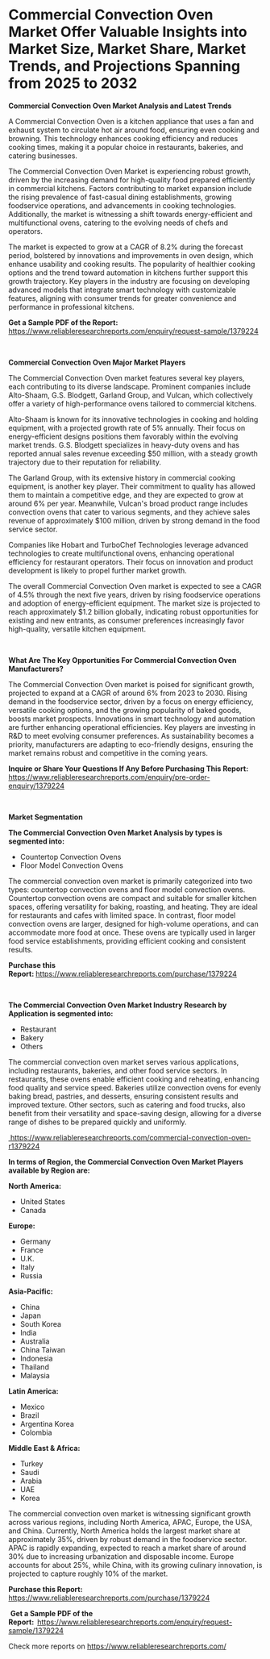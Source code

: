 <p><h1>Commercial Convection Oven Market Offer Valuable Insights into Market Size, Market Share, Market Trends, and Projections Spanning from 2025 to 2032</h1></p><p><strong>Commercial Convection Oven Market Analysis and Latest Trends</strong></p>
<p><p>A Commercial Convection Oven is a kitchen appliance that uses a fan and exhaust system to circulate hot air around food, ensuring even cooking and browning. This technology enhances cooking efficiency and reduces cooking times, making it a popular choice in restaurants, bakeries, and catering businesses. </p><p>The Commercial Convection Oven Market is experiencing robust growth, driven by the increasing demand for high-quality food prepared efficiently in commercial kitchens. Factors contributing to market expansion include the rising prevalence of fast-casual dining establishments, growing foodservice operations, and advancements in cooking technologies. Additionally, the market is witnessing a shift towards energy-efficient and multifunctional ovens, catering to the evolving needs of chefs and operators.</p><p>The market is expected to grow at a CAGR of 8.2% during the forecast period, bolstered by innovations and improvements in oven design, which enhance usability and cooking results. The popularity of healthier cooking options and the trend toward automation in kitchens further support this growth trajectory. Key players in the industry are focusing on developing advanced models that integrate smart technology with customizable features, aligning with consumer trends for greater convenience and performance in professional kitchens.</p></p>
<p><strong>Get a Sample PDF of the Report:&nbsp;</strong> <a href="https://www.reliableresearchreports.com/enquiry/request-sample/1379224?utm_campaign=2488&utm_medium=2&utm_source=Github&utm_content=ia&utm_term=28022025&utm_id=commercial-convection-oven">https://www.reliableresearchreports.com/enquiry/request-sample/1379224</a></p>
<p>&nbsp;</p>
<p><strong>Commercial Convection Oven Major Market Players</strong></p>
<p><p>The Commercial Convection Oven market features several key players, each contributing to its diverse landscape. Prominent companies include Alto-Shaam, G.S. Blodgett, Garland Group, and Vulcan, which collectively offer a variety of high-performance ovens tailored to commercial kitchens.</p><p>Alto-Shaam is known for its innovative technologies in cooking and holding equipment, with a projected growth rate of 5% annually. Their focus on energy-efficient designs positions them favorably within the evolving market trends. G.S. Blodgett specializes in heavy-duty ovens and has reported annual sales revenue exceeding $50 million, with a steady growth trajectory due to their reputation for reliability.</p><p>The Garland Group, with its extensive history in commercial cooking equipment, is another key player. Their commitment to quality has allowed them to maintain a competitive edge, and they are expected to grow at around 6% per year. Meanwhile, Vulcan's broad product range includes convection ovens that cater to various segments, and they achieve sales revenue of approximately $100 million, driven by strong demand in the food service sector.</p><p>Companies like Hobart and TurboChef Technologies leverage advanced technologies to create multifunctional ovens, enhancing operational efficiency for restaurant operators. Their focus on innovation and product development is likely to propel further market growth.</p><p>The overall Commercial Convection Oven market is expected to see a CAGR of 4.5% through the next five years, driven by rising foodservice operations and adoption of energy-efficient equipment. The market size is projected to reach approximately $1.2 billion globally, indicating robust opportunities for existing and new entrants, as consumer preferences increasingly favor high-quality, versatile kitchen equipment.</p></p>
<p>&nbsp;</p>
<p><strong>What Are The Key Opportunities For Commercial Convection Oven Manufacturers?</strong></p>
<p><p>The Commercial Convection Oven market is poised for significant growth, projected to expand at a CAGR of around 6% from 2023 to 2030. Rising demand in the foodservice sector, driven by a focus on energy efficiency, versatile cooking options, and the growing popularity of baked goods, boosts market prospects. Innovations in smart technology and automation are further enhancing operational efficiencies. Key players are investing in R&D to meet evolving consumer preferences. As sustainability becomes a priority, manufacturers are adapting to eco-friendly designs, ensuring the market remains robust and competitive in the coming years.</p></p>
<p><strong>Inquire or Share Your Questions If Any Before Purchasing This Report:</strong> <a href="https://www.reliableresearchreports.com/enquiry/pre-order-enquiry/1379224?utm_campaign=2488&utm_medium=2&utm_source=Github&utm_content=ia&utm_term=28022025&utm_id=commercial-convection-oven">https://www.reliableresearchreports.com/enquiry/pre-order-enquiry/1379224</a></p>
<p>&nbsp;</p>
<p><strong>Market Segmentation</strong></p>
<p><strong>The Commercial Convection Oven Market Analysis by types is segmented into:</strong></p>
<p><ul><li>Countertop Convection Ovens</li><li>Floor Model Convection Ovens</li></ul></p>
<p><p>The commercial convection oven market is primarily categorized into two types: countertop convection ovens and floor model convection ovens. Countertop convection ovens are compact and suitable for smaller kitchen spaces, offering versatility for baking, roasting, and heating. They are ideal for restaurants and cafes with limited space. In contrast, floor model convection ovens are larger, designed for high-volume operations, and can accommodate more food at once. These ovens are typically used in larger food service establishments, providing efficient cooking and consistent results.</p></p>
<p><strong>Purchase this Report:&nbsp;</strong><a href="https://www.reliableresearchreports.com/purchase/1379224?utm_campaign=2488&utm_medium=2&utm_source=Github&utm_content=ia&utm_term=28022025&utm_id=commercial-convection-oven">https://www.reliableresearchreports.com/purchase/1379224</a></p>
<p>&nbsp;</p>
<p><strong>The Commercial Convection Oven Market Industry Research by Application is segmented into:</strong></p>
<p><ul><li>Restaurant</li><li>Bakery</li><li>Others</li></ul></p>
<p><p>The commercial convection oven market serves various applications, including restaurants, bakeries, and other food service sectors. In restaurants, these ovens enable efficient cooking and reheating, enhancing food quality and service speed. Bakeries utilize convection ovens for evenly baking bread, pastries, and desserts, ensuring consistent results and improved texture. Other sectors, such as catering and food trucks, also benefit from their versatility and space-saving design, allowing for a diverse range of dishes to be prepared quickly and uniformly.</p></p>
<p><a href="https://www.reliableresearchreports.com/commercial-convection-oven-r1379224?utm_campaign=2488&utm_medium=2&utm_source=Github&utm_content=ia&utm_term=28022025&utm_id=commercial-convection-oven">&nbsp;https://www.reliableresearchreports.com/commercial-convection-oven-r1379224</a></p>
<p><strong>In terms of Region, the Commercial Convection Oven Market Players available by Region are:</strong></p>
<p>
    <p> <strong> North America: </strong>
        <ul>
            <li>United States</li>
            <li>Canada</li>
        </ul>
        </p> 
    <p> <strong> Europe: </strong>
        <ul>
            <li>Germany</li>
            <li>France</li>
            <li>U.K.</li>
            <li>Italy</li>
            <li>Russia</li>
        </ul>
        </p> 
    <p> <strong> Asia-Pacific: </strong>
        <ul>
            <li>China</li>
            <li>Japan</li>
            <li>South Korea</li>
            <li>India</li>
            <li>Australia</li>
            <li>China Taiwan</li>
            <li>Indonesia</li>
            <li>Thailand</li>
            <li>Malaysia</li>
        </ul>
        </p> 
    <p> <strong> Latin America: </strong>
        <ul>
            <li>Mexico</li>
            <li>Brazil</li>
            <li>Argentina Korea</li>
            <li>Colombia</li>
        </ul>
        </p> 
    <p> <strong> Middle East & Africa: </strong>
        <ul>
            <li>Turkey</li>
            <li>Saudi</li>
            <li>Arabia</li>
            <li>UAE</li>
            <li>Korea</li>
        </ul>
    </p>
    </p>
<p><p>The commercial convection oven market is witnessing significant growth across various regions, including North America, APAC, Europe, the USA, and China. Currently, North America holds the largest market share at approximately 35%, driven by robust demand in the foodservice sector. APAC is rapidly expanding, expected to reach a market share of around 30% due to increasing urbanization and disposable income. Europe accounts for about 25%, while China, with its growing culinary innovation, is projected to capture roughly 10% of the market.</p></p>
<p><strong>Purchase this Report: </strong><a href="https://www.reliableresearchreports.com/purchase/1379224?utm_campaign=2488&utm_medium=2&utm_source=Github&utm_content=ia&utm_term=28022025&utm_id=commercial-convection-oven">https://www.reliableresearchreports.com/purchase/1379224</a></p>
<p>&nbsp;<strong>Get a Sample PDF of the Report:&nbsp;&nbsp;</strong><a href="https://www.reliableresearchreports.com/enquiry/request-sample/1379224?utm_campaign=2488&utm_medium=2&utm_source=Github&utm_content=ia&utm_term=28022025&utm_id=commercial-convection-oven">https://www.reliableresearchreports.com/enquiry/request-sample/1379224</a></p>
<p><strong></strong></p>
<p>Check more reports on <a href="https://www.reliableresearchreports.com/?utm_campaign=2488&utm_medium=2&utm_source=Github&utm_content=ia&utm_term=28022025&utm_id=commercial-convection-oven">https://www.reliableresearchreports.com/</a></p>
